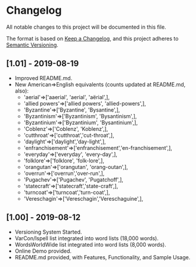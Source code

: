 # Changelog
All notable changes to this project will be documented in this file.

The format is based on [Keep a Changelog](https://keepachangelog.com/en/1.0.0/),
and this project adheres to [Semantic Versioning](https://semver.org/spec/v2.0.0.html).

## [1.01] - 2019-08-19
- Improved README.md.
- New American=>English equivalents (counts updated at README.md, also):
	* 'aerial'=>['aaerial', 'aerial', 'aërial',],
	* 'allied powers'=>['allied powers', 'allied-powers',],
	* 'Byzantine'=>['Byzantine', 'Bysantine',],
	* 'Byzantinism'=>['Byzantinism', 'Bysantinism',],
	* 'Byzantinium'=>['Byzantinium', 'Bysantinium',],
	* 'Coblenz'=>['Coblenz', 'Koblenz',],
	* 'cutthroat'=>['cutthroat','cut-throat',],
	* 'daylight'=>['daylight','day-light',],
	* 'enfranchisement'=>['enfranchisement','en-franchisement',],
	* 'everyday'=>['everyday', 'every-day',],
	* 'folklore'=>['folklore', 'folk-lore',],
	* 'orangutan'=>['orangutan', 'orang-outan',],
	* 'overrun'=>['overrun','over-run',],
	* 'Pugachev'=>['Pugachev', 'Pugatchoff',],
	* 'statecraft'=>['statecraft','state-craft',],
	* 'turncoat'=>['turncoat','turn-coat',],
	* 'Vereschagin'=>['Vereschagin','Vereschaguine',],

## [1.00] - 2019-08-12
- Versioning System Started.
- VarCon/Ispell list integrated into word lists (18,000 words).
- WordsWorldWide list integrated into word lists (8,000 words).
- Online Demo provided.
- README.md provided, with Features, Functionality, and Sample Usage.

